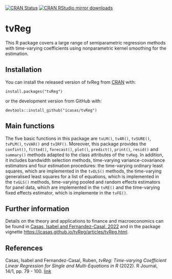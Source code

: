 [![CRAN Status](https://www.r-pkg.org/badges/version/tvReg)](https://cran.r-project.org/package=tvReg)
[![CRAN RStudio mirror downloads](https://cranlogs.r-pkg.org/badges/last-month/tvReg?color=orange)](https://cran.r-project.org/package=tvReg)


# tvReg

This R package covers a large range of semiparametric regression methods with time-varying coefficients using nonparametric kernel smoothing for the estimation.


## Installation

You can install the released version of tvReg from [CRAN](https://CRAN.R-project.org) with:

```
install.packages("tvReg")
```

or the development version from GitHub with:
```
devtools::install_github("icasas/tvReg")
```

## Main functions

The five basic functions in this package are `tvLM()`, `tvAR()`, `tvSURE()`, `tvPLM()`, `tvVAR()` and `tvIRF()`. Moreover, this package provides the `confint()`, `fitted()`, `forecast()`, `plot()`, `predict()`, `print()`, `resid()` and `summary()` methods adapted to the class attributes of the `tvReg`. In addition, it includes bandwidth selection methods, time-varying variance-covariance estimators and four estimation procedures: the time-varying ordinary least squares, which are implemented in the `tvOLS()` methods, the time-varying generalised least squares for a list of equations, which is implemented in the `tvGLS()` methods, time-varying pooled and random effects estimators for panel data, which are implemented in the `tvRE()` and the time-varying fixed effects estimator, which is implemente in the `tvFE()`.

## Further information

Details on the theory and applications to finance and macroeconomics can be found in [Casas, Isabel and Fernandez-Casal, 2022](https://journal.r-project.org/articles/RJ-2022-002/) and in the package vignette <https://icasas.github.io/tvReg/articles/tvReg.html>.


## References

Casas, Isabel and Fernandez-Casal, Ruben, *tvReg: Time-varying Coefficient Linear Regression for Single and Multi-Equations in R* (2022). R Journal, 14/1, pp. 79 - 100. [link](https://journal.r-project.org/articles/RJ-2022-002/)



